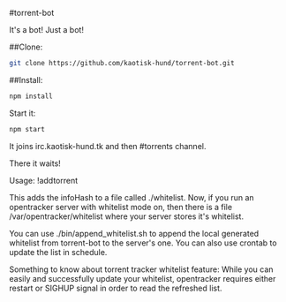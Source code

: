 #torrent-bot

It's a bot! Just a bot!

##Clone:
```bash
git clone https://github.com/kaotisk-hund/torrent-bot.git
```

##Install:

```bash
npm install
```

Start it:
```bash
npm start
```

It joins irc.kaotisk-hund.tk and then #torrents channel.

There it waits!

Usage:
!addtorrent <infoHash>

This adds the infoHash to a file called ./whitelist. Now, if you run an opentracker server
with whitelist mode on, then there is a file /var/opentracker/whitelist where your server
stores it's whitelist.

You can use ./bin/append_whitelist.sh to append the local generated whitelist from torrent-bot
to the server's one. You can also use crontab to update the list in schedule.

Something to know about torrent tracker whitelist feature:
While you can easily and successfully update your whitelist, opentracker requires either restart
or SIGHUP signal in order to read the refreshed list.
